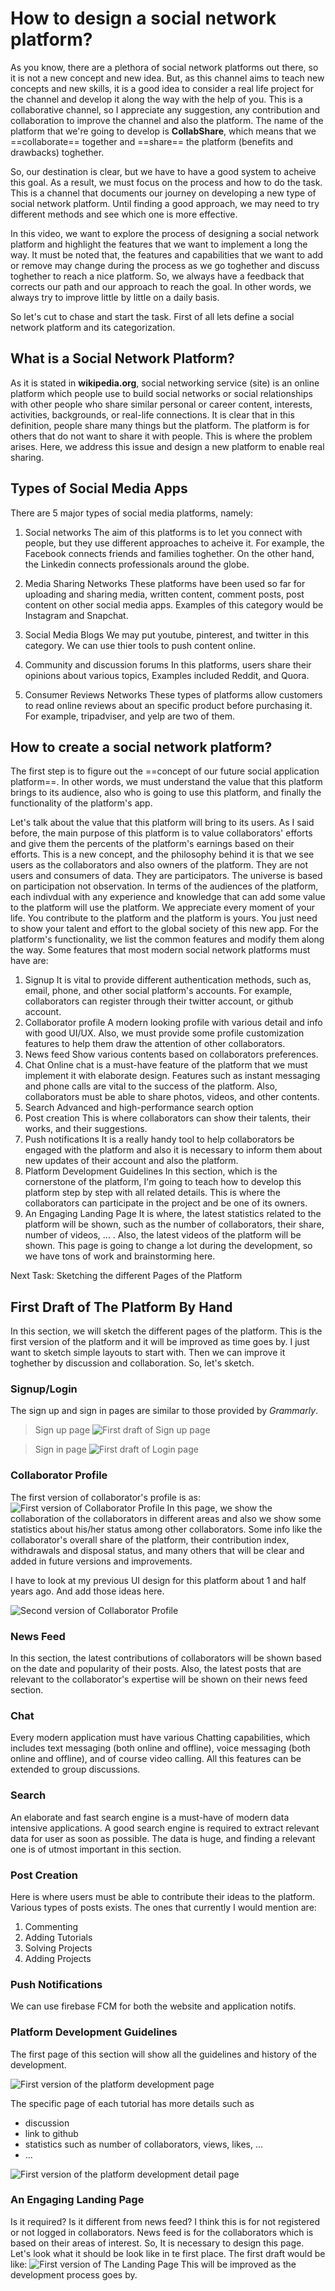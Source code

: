 # How to design a social network platform?

As you know, there are a plethora of social network platforms out there, so it is not a new concept and new idea. But, as this channel aims to teach new concepts and new skills, it is a good idea to consider a real life project for the channel and develop it along the way with the help of you. This is a collaborative channel, so I appreciate any suggestion, any contribution and collaboration to improve the channel and also the platform. The name of the platform that we're going to develop is **CollabShare**, which means that we ==collaborate== together and ==share== the platform (benefits and drawbacks) toghether. 

So, our destination is clear, but we have to have a good system to acheive this goal. As a result, we must focus on the process and how to do the task. This is a channel that documents our journey on developing a new type of social network platform. Until finding a good approach, we may need to try different methods and see which one is more effective. 

In this video, we want to explore the process of designing a social network platform and highlight the features that we want to implement a long the way. It must be noted that, the features and capabilities that we want to add or remove may change during the process as we go toghether and discuss toghether to reach a nice platform. So, we always have a feedback that corrects our path and our approach to reach the goal. In other words, we always try to improve little by little on a daily basis.

So let's cut to chase and start the task. 
First of all lets define a social network platform and its categorization. 

## What is a Social Network Platform?
As it is stated in **wikipedia.org**, social networking service (site) is an online platform which people use to build social networks or social relationships with other people who share similar personal or career content, interests, activities, backgrounds, or real-life connections. It is clear that in this definition, people share many things but the platform. The platform is for others that do not want to share it with people. This is where the problem arises. Here, we address this issue and design a new platform to enable real sharing. 

## Types of Social Media Apps
There are 5 major types of social media platforms, namely:
1. Social networks 
The aim of this platforms is to let you connect with people, but they use different approaches to acheive it. For example, the Facebook connects friends and families toghether. On the other hand, the Linkedin connects professionals around the globe. 

2. Media Sharing Networks
These platforms have been used so far for uploading and sharing media, written content, comment posts, post content on other social media apps. Examples of this category would be Instagram and Snapchat.

3. Social Media Blogs
We may put youtube, pinterest, and twitter in this category. We can use thier tools to push content online. 

4. Community and discussion forums
In this platforms, users share their opinions about various topics, Examples included Reddit, and Quora. 

5. Consumer Reviews Networks
These types of platforms allow customers to read online reviews about an specific product before purchasing it. For example, tripadviser, and yelp are two of them.

## How to create a social network platform?
The first step is to figure out the ==concept of our future social application platform==. In other words, we must understand the value that this platform brings to its audience, also who is going to use this platform, and finally the functionality of the platform's app. 

Let's talk about the value that this platform will bring to its users. As I said before, the main purpose of this platform is to value collaborators' efforts and give them the percents of the platform's earnings based on their efforts. This is a new concept, and the philosophy behind it is that we see users as the collaborators and also owners of the platform. They are not users and consumers of data. They are participators. The universe is based on participation not observation. In terms of the audiences of the platform, each indivdual with any experience and knowledge that can add some value to the platform will use the platform. We appreciate every moment of your life. You contribute to the platform and the platform is yours. You just need to show your talent and effort to the global society of this new app. For the platform's functionality, we list the common features and modify them along the way. Some features that most modern social network platforms must have are:
1. Signup
It is vital to provide different authentication methods, such as, email, phone, and other social platform's accounts. For example, collaborators can register through their twitter account, or github account. 
2. Collaborator profile
A modern looking profile with various detail and info with good UI/UX. Also, we must provide some profile customization features to help them draw the attention of other collaborators. 
3. News feed
Show various contents based on collaborators preferences.
4. Chat
Online chat is a must-have feature of the platform that we must implement it with elaborate design. Features such as instant messaging and phone calls are vital to the success of the platform. Also, collaborators must be able to share photos, videos, and other contents.
5. Search
Advanced and high-performance search option
6. Post creation
This is where collaborators can show their talents, their works, and their suggestions.
7. Push notifications
It is a really handy tool to help collaborators be engaged with the platform and also it is necessary to inform them about new updates of their account and also the platform.
8. Platform Development Guidelines
In this section, which is the cornerstone of the platform, I'm going to teach how to develop this platform step by step with all related details. This is where the collaborators can participate in the project and be one of its owners. 
9. An Engaging Landing Page
It is where, the latest statistics related to the platform will be shown, such as the number of collaborators, their share, number of videos, ... . Also, the latest videos of the platform will be shown. This page is going to change a lot during the development, so we have tons of work and brainstorming here. 


Next Task: Sketching the different Pages of the Platform
## First Draft of The Platform By Hand
In this section, we will sketch the different pages of the platform. This is the first version of the platform and it will be improved as time goes by. I just want to sketch simple layouts to start with. Then we can improve it toghether by discussion and collaboration. So, let's sketch.

### Signup/Login
The sign up and sign in pages are similar to those provided by *Grammarly*.
> Sign up page
![First draft of Sign up page](./static/img/signup.jpg "Sign Up Page")
 
> Sign in page
![First draft of Login page](./static/img/signin.jpg "Login Page")

### Collaborator Profile
The first version of collaborator's profile is as:
![First version of Collaborator Profile](./static/img/profile-v1.jpg "Profile Page")
In this page, we show the collaboration of the collaborators in different areas and also we show some statistics about his/her status among other collaborators. Some info like the collaborator's overall share of the platform, their contribution index, withdrawals and disposal status, and many others that will be clear and added in future versions and improvements. 

I have to look at my previous UI design for this platform about 1 and half years ago. And add those ideas here.

![Second version of Collaborator Profile](./static/img/profile-v2.jpg "Profile Page")

### News Feed
In this section, the latest contributions of collaborators will be shown based on the date and popularity of their posts. Also, the latest posts that are relevant to the collaborator's expertise will be shown on their news feed section.

### Chat
Every modern application must have various Chatting capabilities, which includes text messaging (both online and offline), voice messaging (both online and offline), and of course video calling. All this features can be extended to group discussions. 

### Search
An elaborate and fast search engine is a must-have of modern data intensive applications. A good search engine is required to extract relevant data for user as soon as possible. The data is huge, and finding a relevant one is of utmost important in this section. 

### Post Creation
Here is where users must be able to contribute their ideas to the platform. Various types of posts exists. The ones that currently I would mention are:
1. Commenting 
2. Adding Tutorials
3. Solving Projects
4. Adding Projects

### Push Notifications
We can use firebase FCM for both the website and application notifs. 

### Platform Development Guidelines
The first page of this section will show all the guidelines and history of the development. 

![First version of the platform development page](./static/img/platform-development-page-v0.jpg "Platform Development Page")

The specific page of each tutorial has more details such as 
- discussion
- link to github
- statistics such as number of collaborators, views, likes, ...
- ...

![First version of the platform development detail page](./static/img/platform-development-detail-page-v0.jpg "Platform Development Detail Page")

### An Engaging Landing Page
Is it required? Is it different from news feed? 
I think this is for not registered or not logged in collaborators. News feed is for the collaborators which is based on their areas of interest. So, It is necessary to design this page. Let's look what it should be look like in te first place. The first draft would be like:
![First version of The Landing Page](./static/img/Landing-page-v0.jpg "Landing Page V0")
This will be improved as the development process goes by. 